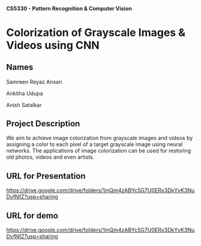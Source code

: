 #### CS5330 - Pattern Recognition & Computer Vision
# Colorization of Grayscale Images & Videos using CNN

## Names
Samreen Reyaz Ansari

Ankitha Udupa

Anish Satalkar

## Project Description

We aim to achieve image colorization from grayscale images and videos by assigning a color to each pixel of a target grayscale image using neural networks. The applications of image colorization can be used for restoring old photos, videos and even artists.

## URL for Presentation

https://drive.google.com/drive/folders/1mQm4zABYc5G7U0ERx3DkYvK3NuDvfNfZ?usp=sharing

## URL for demo

https://drive.google.com/drive/folders/1mQm4zABYc5G7U0ERx3DkYvK3NuDvfNfZ?usp=sharing
